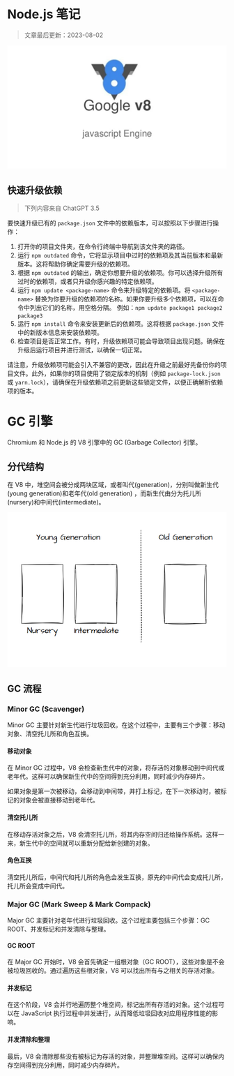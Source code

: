 # Node.js 笔记

> 文章最后更新：2023-08-02

![封面](v8.png)

## 快速升级依赖

> 下列内容来自 ChatGPT 3.5

要快速升级已有的 `package.json` 文件中的依赖版本，可以按照以下步骤进行操作：

1. 打开你的项目文件夹，在命令行终端中导航到该文件夹的路径。
2. 运行 `npm outdated` 命令，它将显示项目中过时的依赖项及其当前版本和最新版本。这将帮助你确定需要升级的依赖项。
3. 根据 `npm outdated` 的输出，确定你想要升级的依赖项。你可以选择升级所有过时的依赖项，或者只升级你感兴趣的特定依赖项。
4. 运行 `npm update <package-name>` 命令来升级特定的依赖项。将 `<package-name>`
   替换为你要升级的依赖项的名称。如果你要升级多个依赖项，可以在命令中列出它们的名称，用空格分隔。
   例如：`npm update package1 package2 package3`
5. 运行 `npm install` 命令来安装更新后的依赖项。这将根据 `package.json` 文件中的新版本信息来安装依赖项。
6. 检查项目是否正常工作。有时，升级依赖项可能会导致项目出现问题。确保在升级后运行项目并进行测试，以确保一切正常。

请注意，升级依赖项可能会引入不兼容的更改，因此在升级之前最好先备份你的项目文件。此外，如果你的项目使用了锁定版本的机制（例如
`package-lock.json` 或 `yarn.lock`），请确保在升级依赖项之前更新这些锁定文件，以便正确解析依赖项的版本。

# GC 引擎

Chromium 和 Node.js 的 V8 引擎中的 GC (Garbage Collector) 引擎。

## 分代结构

在 V8 中，堆空间会被分成两块区域，或者叫代(generation)，分别叫做新生代(young generation)和老年代(old generation)
，而新生代由分为托儿所(nursery)和中间代(intermediate)。

![](node-gc-generation.png)

## GC 流程

### Minor GC (Scavenger)

Minor GC 主要针对新生代进行垃圾回收。在这个过程中，主要有三个步骤：移动对象、清空托儿所和角色互换。

#### 移动对象

在 Minor GC 过程中，V8 会检查新生代中的对象，将存活的对象移动到中间代或老年代。这样可以确保新生代中的空间得到充分利用，同时减少内存碎片。

如果对象是第一次被移动，会移动到中间带，并打上标记，在下一次移动时，被标记的对象会被直接移动到老年代。

#### 清空托儿所

在移动存活对象之后，V8 会清空托儿所，将其内存空间归还给操作系统。这样一来，新生代中的空间就可以重新分配给新创建的对象。

#### 角色互换

清空托儿所后，中间代和托儿所的角色会发生互换，原先的中间代会变成托儿所，托儿所会变成中间代。

### Major GC (Mark Sweep & Mark Compack)

Major GC 主要针对老年代进行垃圾回收。这个过程主要包括三个步骤：GC ROOT、并发标记和并发清除与整理。

#### GC ROOT

在 Major GC 开始时，V8 会首先确定一组根对象（GC ROOT），这些对象是不会被垃圾回收的。通过遍历这些根对象，V8 可以找出所有与之相关的存活对象。

#### 并发标记

在这个阶段，V8 会并行地遍历整个堆空间，标记出所有存活的对象。这个过程可以在 JavaScript 执行过程中并发进行，从而降低垃圾回收对应用程序性能的影响。

#### 并发清除和整理

最后，V8 会清除那些没有被标记为存活的对象，并整理堆空间。这样可以确保内存空间得到充分利用，同时减少内存碎片。
